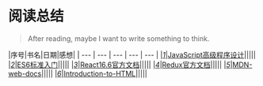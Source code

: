 # 阅读总结
> After reading, maybe I want to write something to think.

|序号|书名|日期|感想|
| --- | --- | --- | --- | --- |
|*[1](./MDN-web-docs/README.md)*|[JavaScript高级程序设计](./JavaScript高级程序设计/Content.md)|||||
|*[2](./ES6标准入门/README.md)*|[ES6标准入门](./ES6标准入门/Content.md)|||||
|*[3](./React16.6官方文档/README.md)*|[React16.6官方文档](./React16.6官方文档/Content.md)|||||
|*[4](./Redux官方文档/README.md)*|[Redux官方文档](./Redux官方文档/Content.md)|||||
|*[5](./MDN-web-docs/README.md)*|[MDN-web-docs](./MDN-web-docs/Content.md)|||||
|*[6](./Introduction-to-HTML/README.md)*|[Introduction-to-HTML](./Introduction-to-HTML/Content.md)|||||